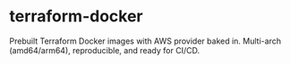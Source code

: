 # terraform-docker
Prebuilt Terraform Docker images with AWS provider baked in. Multi-arch (amd64/arm64), reproducible, and ready for CI/CD.
